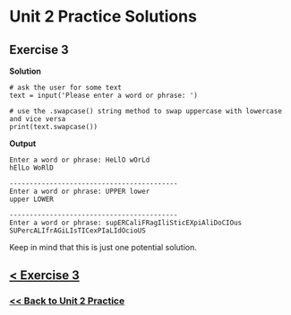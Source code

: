 # Unit 2 Practice Solutions

## Exercise 3

**Solution**

    # ask the user for some text
    text = input('Please enter a word or phrase: ')

    # use the .swapcase() string method to swap uppercase with lowercase and vice versa
    print(text.swapcase())

**Output**

    Enter a word or phrase: HeLlO wOrLd
    hElLo WoRlD

    ------------------------------------------
    Enter a word or phrase: UPPER lower
    upper LOWER

    ------------------------------------------
    Enter a word or phrase: supERCaliFRagIliSticEXpiAliDoCIOus
    SUPercALIfrAGiLIsTICexPIaLIdOcioUS

Keep in mind that this is just one potential solution.

## [< Exercise 3](../exercise_3.md)

### [<< Back to Unit 2 Practice](/practice/unit_2/)
